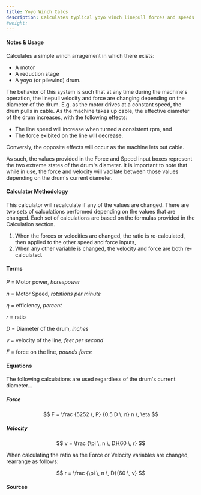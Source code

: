 ```yaml
---
title: Yoyo Winch Calcs
description: Calculates typlical yoyo winch linepull forces and speeds given various machine properties.
#weight:
---
```


#### Notes & Usage

Calculates a simple winch arragement in which there exists:

* A motor
* A reduction stage
* A yoyo (or pilewind) drum.

The behavior of this system is such that at any time during the machine's operation, the linepull velocity and force are changing depending on the diameter of the drum.  E.g. as the motor drives at a constant speed, the drum pulls in cable.  As the machine takes up cable, the effective diameter of the drum increases, with the following effects:

* The line speed will increase when turned a consistent rpm, and
* The force exibited on the line will decrease.

Conversly, the opposite effects will occur as the machine lets out cable.

As such, the values provided in the Force and Speed input boxes represent the two extreme states of the drum's diameter.  It is important to note that while in use, the force and velocity will vacilate between those values depending on the drum's current diameter.

#### Calculator Methodology

This calculator will recalculate if any of the values are changed.  There are two sets of calculations performed depending on the values that are changed.  Each set of calculations are based on the formulas provided in the Calculation section.

1. When the forces or velocities are changed, the ratio is re-calculated, then applied to the other speed and force inputs,
2. When any other variable is changed, the velocity and force are both re-calculated.

#### Terms

$P$ = Motor power, *horsepower*

$n$ = Motor Speed, *rotations per minute*

$\eta$ = efficiency, *percent*

$r$   = ratio

$D$ = Diameter of the drum, *inches*

$v$ = velocity of the line, *feet per second*

$F$ = force on the line, *pounds force*

#### Equations

The following calculations are used regardless of the drum's current diameter...

##### Force

$$ F = \frac {5252 \, P} {0.5 D \, n} n \, \eta $$

##### Velocity

$$ v = \frac {\pi \, n \,  D}{60 \, r} $$ 

When calculating the ratio as the Force or Velocity variables are changed, rearrange as follows:

$$ r = \frac {\pi \, n \, D}{60 \, v} $$ 

#### Sources